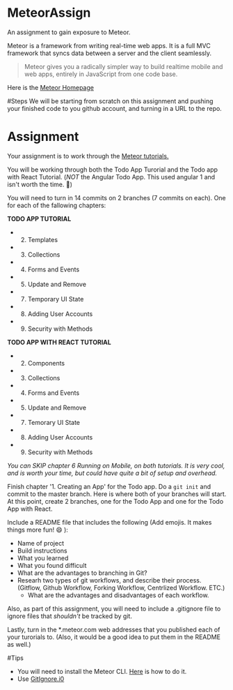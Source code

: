 # MeteorAssign
An assignment to gain exposure to Meteor.

Meteor is a framework from writing real-time web apps. It is a full MVC framework that syncs data between a server and the client seamlessly.

>Meteor gives you a radically simpler way to build realtime mobile and web apps, entirely in JavaScript from one code base.

Here is the [Meteor Homepage](https://www.meteor.com/)


#Steps
We will be starting from scratch on this assignment and pushing your finished code to you github account, and turning in a URL to the repo.

# Assignment

Your assignment is to work through the [Meteor tutorials.](https://www.meteor.com/tutorials/blaze/creating-an-app)

You will be working through both the Todo App Turorial and the Todo app with React Tutorial. (*NOT* the Angular Todo App. This used angular 1 and isn't worth the time. :grimacing:)

You will need to turn in 14 commits on 2 branches (7 commits on each). One for each of the fallowing chapters:

**TODO APP TUTORIAL**

- 2. Templates
- 3. Collections
- 4. Forms and Events
- 5. Update and Remove
- 7. Temporary UI State
- 8. Adding User Accounts
- 9. Security with Methods

**TODO APP WITH REACT TUTORIAL**

- 2. Components
- 3. Collections
- 4. Forms and Events
- 5. Update and Remove
- 7. Temorary UI State
- 8. Adding User Accounts
- 9. Security with Methods

*You can SKIP chapter 6 Running on Mobile,  on both tutorials. It is very cool, and is worth your time, but could have quite a bit of setup and overhead.*

Finish chapter '1. Creating an App' for the Todo app. Do a `git init` and commit to the master branch. Here is where both of your branches will start. At this point, create 2 branches, one for the Todo App and one for the Todo App with React.

Include a README file that includes the following (Add emojis. It makes things more fun! :smile: ):

- Name of project
- Build instructions
- What you learned
- What you found difficult
- What are the advantages to branching in Git?
- Researh two types of git workflows, and describe their process. (Gitflow, Github Workflow, Forking Workflow, Centrlized Workflow. ETC.)
  - What are the advantages and disadvantages of each workflow.

Also, as part of this assignment, you will need to include a .gitignore file to ignore files that *shouldn't* be tracked by git.

Lastly, turn in the *.meteor.com web addresses that you published each of your turorials to. (Also, it would be a good idea to put them in the README as well.)


#Tips
- You will need to install the Meteor CLI. [Here](https://www.meteor.com/install) is how to do it.
- Use [GitIgnore.i0](gitignore.io)
